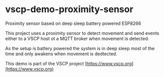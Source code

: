 # vscp-demo-proximity-sensor
Proximity sensor based on deep sleep battery powered ESP8266

This project uses a proximity sensor to detect movement and send events either to a VSCP host ot a MQTT broker when movement is detected.

As the setup is battery powered the system is in deep sleep most of the time and only awakens when movement is dedtected.

This demo is part of the VSCP project [https://www.vscp.org](https://www.vscp.org)
